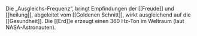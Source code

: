 Die „Ausgleichs-Frequenz“, bringt Empfindungen der [[Freude]] und [[heilung]], abgeleitet vom [[Goldenen Schnitt]], wirkt ausgleichend auf die [[Gesundheit]]. Die [[Erd]]e erzeugt einen 360 Hz-Ton im Weltraum (laut NASA-Astronauten).